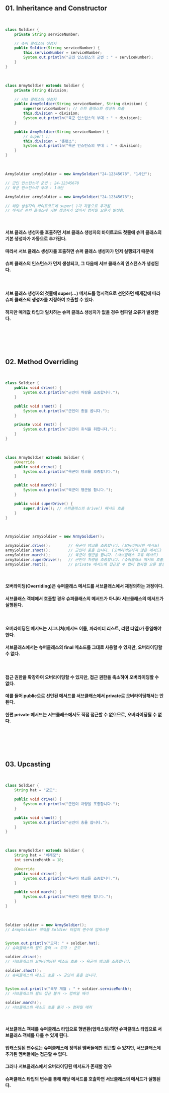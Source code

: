 ## 01. Inheritance and Constructor

<br>   

```java
class Soldier {
    private String serviceNumber;

    // 슈퍼 클래스의 생성자
    public Soldier(String serviceNumber) {
        this.serviceNumber = serviceNumber;
        System.out.println("군인 인스턴스의 군번 : " + serviceNumber);
    }
}
```

<br>   

```java
class ArmySoldier extends Soldier {
    private String division;

    // 서브 클래스의 생성자
    public ArmySoldier(String serviceNumber, String division) {
        super(serviceNumber); // 슈퍼 클래스의 생성자 호출
        this.division = division;
        System.out.println("육군 인스턴스의 부대 : " + division);
    }

    public ArmySoldier(String serviceNumber) {
        // super( );
        this.division = "훈련소";
        System.out.println("육군 인스턴스의 부대 : " + division);
    }
}
```

<br>   

```java
ArmySoldier armySoldier = new ArmySoldier("24-12345678", "1사단");

// 군인 인스턴스의 군번 : 24-12345678
// 육군 인스턴스의 부대 : 1사단

ArmySoldier armySoldier = new ArmySoldier("24-12345678");

// 해당 생성자의 바이트코드에 super( )가 자동으로 추가됨.
// 하지만 슈퍼 클래스에 기본 생성자가 없어서 컴파일 오류가 발생함.
```

<br>   

#### 서브 클래스 생성자를 호출하면 서브 클래스 생성자의 바이트코드 첫줄에 슈퍼 클래스의 기본 생성자가 자동으로 추가된다. 
#### 따라서 서브 클래스 생성자를 호출하면 슈퍼 클래스 생성자가 먼저 실행되기 때문에  
#### 슈퍼 클래스의 인스턴스가 먼저 생성되고, 그 다음에 서브 클래스의 인스턴스가 생성된다.

<br>   

#### 서브 클래스 생성자의 첫줄에 super(...) 메서드를 명시적으로 선언하면 매개값에 따라 슈퍼 클래스의 생성자를 지정하여 호출할 수 있다.
#### 하지만 매개값 타입과 일치하는 슈퍼 클래스 생성자가 없을 경우 컴파일 오류가 발생한다.

<br>   
<br>   
<br>   
<br>   

## 02. Method Overriding

<br>   

```java
class Soldier {
    public void drive() {
        System.out.println("군인이 차량을 조종합니다.");
    }

    public void shoot() {
        System.out.println("군인이 총을 쏩니다.");
    }

    private void rest() {
        System.out.println("군인이 휴식을 취합니다.");
    }
}
```

<br>

```java
class ArmySoldier extends Soldier {
    @Override
    public void drive() {
        System.out.println("육군이 탱크를 조종합니다.");
    }

    public void march() {
        System.out.println("육군이 행군을 합니다.");
    }

    public void superDrive() {
        super.drive(); // 슈퍼클래스의 drive() 메서드 호출
    }
}
```

<br>   

```java
ArmySoldier armySoldier = new ArmySoldier();

armySoldier.drive();        // 육군이 탱크를 조종합니다. (오버라이딩한 메서드)
armySoldier.shoot();        // 군인이 총을 쏩니다. (오버라이딩하지 않은 메서드)
armySoldier.march();        // 육군이 행군을 합니다. (서브클래스 고유 메서드)
armySoldier.superDrive();   // 군인이 차량을 조종합니다. (슈퍼클래스 메서드 호출)
armySoldier.rest();         // private 메서드에 접근할 수 없어 컴파일 오류 발생.
```

<br>   

#### 오버라이딩(Overriding)은 슈퍼클래스 메서드를 서브클래스에서 재정의하는 과정이다. 
#### 서브클래스 객체에서 호출할 경우 슈퍼클래스의 메서드가 아니라 서브클래스의 메서드가 실행된다.

<br>   

#### 오버라이딩된 메서드는 시그니처(메서드 이름, 파라미터 리스트, 리턴 타입)가 동일해야 한다. 
#### 서브클래스에서는 슈퍼클래스의 final 메소드를 그대로 사용할 수 있지만, 오버라이딩할 수 없다.

<br>   

#### 접근 권한을 확장하여 오버라이딩할 수 있지만, 접근 권한을 축소하여 오버라이딩할 수 없다.
#### 예를 들어 public으로 선언된 메서드를 서브클래스에서 private로 오버라이딩해서는 안 된다.
#### 한편 private 메서드는 서브클래스에서도 직접 접근할 수 없으므로, 오버라이딩될 수 없다.

<br>   
<br>   
<br>   
<br>   

## 03. Upcasting

<br>   

```java
class Soldier {
    String hat = "군모";

    public void drive() {
        System.out.println("군인이 차량을 조종합니다.");
    }

    public void shoot() {
        System.out.println("군인이 총을 쏩니다.");
    }
}
```

<br>   

```java
class ArmySoldier extends Soldier {
    String hat = "베레모";
    int serviceMonth = 18;

    @Override
    public void drive() {
        System.out.println("육군이 탱크를 조종합니다.");
    }

    public void march() {
        System.out.println("육군이 행군을 합니다.");
    }
}
```

<br>   

```java
Soldier soldier = new ArmySoldier();
// ArmySoldier 객체를 Soldier 타입의 변수에 업캐스팅


System.out.println("모자: " + soldier.hat);
// 슈퍼클래스의 필드 출력 -> 모자 : 군모 

soldier.drive();
// 서브클래스의 오버라이딩된 메소드 호출 -> 육군이 탱크를 조종합니다.

soldier.shoot();
// 슈퍼클래스의 메소드 호출 -> 군인이 총을 쏩니다.


System.out.println("복무 개월 : " + soldier.serviceMonth);
// 서브클래스의 필드 접근 불가 -> 컴파일 에러

soldier.march();
// 서브클래스의 메소드 호출 불가 -> 컴파일 에러
```

<br>   

#### 서브클래스 객체를 슈퍼클래스 타입으로 형변환(업캐스팅)하면 슈퍼클래스 타입으로 서브클래스 객체를 다룰 수 있게 된다.
#### 업캐스팅된 변수로는 슈퍼클래스에 정의된 멤버들에만 접근할 수 있지만, 서브클래스에 추가된 멤버들에는 접근할 수 없다. 
#### 그러나 서브클래스에서 오버라이딩된 메서드가 존재할 경우 
#### 슈퍼클래스 타입의 변수를 통해 해당 메서드를 호출하면 서브클래스의 메서드가 실행된다.
